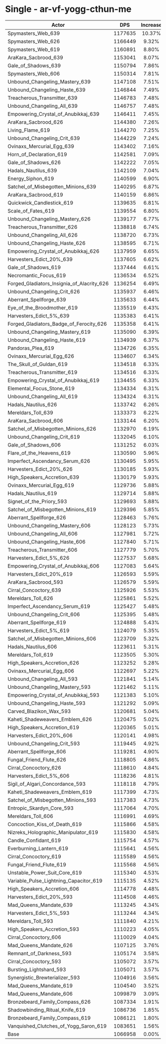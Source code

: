 # Single - ar-vf-yogg-cthun-me
| Actor | DPS | Increase |
|---|:---:|:---:|
|Spymasters_Web_639|1177635|10.37%|
|Spymasters_Web_626|1166449|9.32%|
|Spymasters_Web_619|1160891|8.80%|
|AraKara_Sacbrood_639|1153041|8.07%|
|Gale_of_Shadows_639|1150794|7.86%|
|Spymasters_Web_606|1150314|7.81%|
|Unbound_Changeling_Mastery_639|1147108|7.51%|
|Unbound_Changeling_Haste_639|1146844|7.49%|
|Treacherous_Transmitter_639|1146783|7.48%|
|Unbound_Changeling_All_639|1146757|7.48%|
|Empowering_Crystal_of_Anubikkaj_639|1146411|7.45%|
|AraKara_Sacbrood_626|1144380|7.26%|
|Living_Flame_619|1144270|7.25%|
|Unbound_Changeling_Crit_639|1144229|7.24%|
|Ovinaxs_Mercurial_Egg_639|1143402|7.16%|
|Horn_of_Declaration_619|1142581|7.09%|
|Gale_of_Shadows_626|1142222|7.05%|
|Hadals_Nautilus_639|1142109|7.04%|
|Energy_Siphon_619|1140599|6.90%|
|Satchel_of_Misbegotten_Minions_639|1140295|6.87%|
|AraKara_Sacbrood_619|1140159|6.86%|
|Quickwick_Candlestick_619|1139635|6.81%|
|Scale_of_Fates_619|1139554|6.80%|
|Unbound_Changeling_Mastery_626|1139177|6.77%|
|Treacherous_Transmitter_626|1138818|6.74%|
|Unbound_Changeling_All_626|1138720|6.73%|
|Unbound_Changeling_Haste_626|1138595|6.71%|
|Empowering_Crystal_of_Anubikkaj_626|1137959|6.65%|
|Harvesters_Edict_20%_639|1137605|6.62%|
|Gale_of_Shadows_619|1137444|6.61%|
|Necromantic_Focus_619|1136534|6.52%|
|Forged_Gladiators_Insignia_of_Alacrity_626|1136254|6.49%|
|Unbound_Changeling_Crit_626|1135937|6.46%|
|Aberrant_Spellforge_639|1135633|6.44%|
|Eye_of_the_Broodmother_619|1135519|6.43%|
|Harvesters_Edict_5%_639|1135383|6.41%|
|Forged_Gladiators_Badge_of_Ferocity_626|1135358|6.41%|
|Unbound_Changeling_Mastery_619|1135090|6.39%|
|Unbound_Changeling_Haste_619|1134939|6.37%|
|Pandoras_Plea_619|1134726|6.35%|
|Ovinaxs_Mercurial_Egg_626|1134607|6.34%|
|The_Skull_of_Guldan_619|1134518|6.33%|
|Treacherous_Transmitter_619|1134516|6.33%|
|Empowering_Crystal_of_Anubikkaj_619|1134455|6.33%|
|Elemental_Focus_Stone_619|1134334|6.31%|
|Unbound_Changeling_All_619|1134324|6.31%|
|Hadals_Nautilus_626|1133742|6.26%|
|Mereldars_Toll_639|1133373|6.22%|
|AraKara_Sacbrood_606|1133144|6.20%|
|Satchel_of_Misbegotten_Minions_626|1132970|6.19%|
|Unbound_Changeling_Crit_619|1132045|6.10%|
|Gale_of_Shadows_606|1131252|6.03%|
|Flare_of_the_Heavens_619|1130590|5.96%|
|Imperfect_Ascendancy_Serum_626|1130495|5.95%|
|Harvesters_Edict_20%_626|1130185|5.93%|
|High_Speakers_Accretion_639|1130179|5.93%|
|Ovinaxs_Mercurial_Egg_619|1129736|5.88%|
|Hadals_Nautilus_619|1129714|5.88%|
|Signet_of_the_Priory_593|1129693|5.88%|
|Satchel_of_Misbegotten_Minions_619|1129396|5.85%|
|Aberrant_Spellforge_626|1128463|5.76%|
|Unbound_Changeling_Mastery_606|1128123|5.73%|
|Unbound_Changeling_All_606|1127981|5.72%|
|Unbound_Changeling_Haste_606|1127840|5.71%|
|Treacherous_Transmitter_606|1127779|5.70%|
|Harvesters_Edict_5%_626|1127537|5.68%|
|Empowering_Crystal_of_Anubikkaj_606|1127083|5.64%|
|Harvesters_Edict_20%_619|1126593|5.59%|
|AraKara_Sacbrood_593|1126579|5.59%|
|Cirral_Concoctory_639|1125926|5.53%|
|Mereldars_Toll_626|1125861|5.52%|
|Imperfect_Ascendancy_Serum_619|1125427|5.48%|
|Unbound_Changeling_Crit_606|1125395|5.48%|
|Aberrant_Spellforge_619|1124888|5.43%|
|Harvesters_Edict_5%_619|1124079|5.35%|
|Satchel_of_Misbegotten_Minions_606|1123709|5.32%|
|Hadals_Nautilus_606|1123611|5.31%|
|Mereldars_Toll_619|1123505|5.30%|
|High_Speakers_Accretion_626|1123252|5.28%|
|Ovinaxs_Mercurial_Egg_606|1122697|5.22%|
|Unbound_Changeling_All_593|1121841|5.14%|
|Unbound_Changeling_Mastery_593|1121462|5.11%|
|Empowering_Crystal_of_Anubikkaj_593|1121383|5.10%|
|Unbound_Changeling_Haste_593|1121292|5.09%|
|Carved_Blazikon_Wax_593|1120681|5.04%|
|Kaheti_Shadeweavers_Emblem_626|1120475|5.02%|
|High_Speakers_Accretion_619|1120365|5.01%|
|Harvesters_Edict_20%_606|1120141|4.98%|
|Unbound_Changeling_Crit_593|1119445|4.92%|
|Aberrant_Spellforge_606|1119281|4.90%|
|Fungal_Friend_Flute_626|1118805|4.86%|
|Cirral_Concoctory_626|1118610|4.84%|
|Harvesters_Edict_5%_606|1118236|4.81%|
|Sigil_of_Algari_Concordance_593|1118118|4.79%|
|Kaheti_Shadeweavers_Emblem_619|1117399|4.73%|
|Satchel_of_Misbegotten_Minions_593|1117383|4.73%|
|Entropic_Skardyn_Core_593|1117064|4.70%|
|Mereldars_Toll_606|1116991|4.69%|
|Concoction_Kiss_of_Death_619|1115866|4.58%|
|Nizreks_Holographic_Manipulator_619|1115830|4.58%|
|Candle_Confidant_619|1115754|4.57%|
|Everburning_Lantern_619|1115641|4.56%|
|Cirral_Concoctory_619|1115589|4.56%|
|Fungal_Friend_Flute_619|1115568|4.56%|
|Unstable_Power_Suit_Core_619|1115340|4.53%|
|Variable_Pulse_Lightning_Capacitor_619|1115135|4.52%|
|High_Speakers_Accretion_606|1114778|4.48%|
|Harvesters_Edict_20%_593|1114508|4.46%|
|Mad_Queens_Mandate_639|1113245|4.34%|
|Harvesters_Edict_5%_593|1113244|4.34%|
|Mereldars_Toll_593|1111840|4.21%|
|High_Speakers_Accretion_593|1110223|4.05%|
|Cirral_Concoctory_606|1110029|4.04%|
|Mad_Queens_Mandate_626|1107125|3.76%|
|Remnant_of_Darkness_593|1105174|3.58%|
|Cirral_Concoctory_593|1105072|3.57%|
|Bursting_Lightshard_593|1105071|3.57%|
|Synergistic_Brewterializer_593|1104916|3.56%|
|Mad_Queens_Mandate_619|1104540|3.52%|
|Mad_Queens_Mandate_606|1099879|3.09%|
|Bronzebeard_Family_Compass_626|1087334|1.91%|
|Shadowbinding_Ritual_Knife_619|1086736|1.85%|
|Bronzebeard_Family_Compass_619|1086121|1.80%|
|Vanquished_Clutches_of_Yogg_Saron_619|1083651|1.56%|
|Base|1066958|0.00%|
